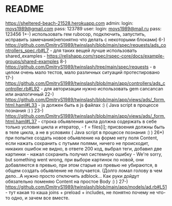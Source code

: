 # README
https://sheltered-beach-21528.herokuapp.com
admin: login: movs1989@gmail.com pass: 123789
user: login: movs1989@mail.ru pass: 123456
1+-) использовать гем rubocop, подключить, запустить, исправить замечания(непонятно что делать с некоторыми блоками)
6-) https://github.com/DmitryS1989/twinslash/blob/main/spec/requests/ads_controllers_spec.rb#L7 - для таких вещей лучше использовать shared_examples - https://relishapp.com/rspec/rspec-core/docs/example-groups/shared-examples
8-) https://github.com/DmitryS1989/twinslash/tree/main/spec/requests - в целом очень мало тестов, мало различных ситуаций протестировано
17-) https://github.com/DmitryS1989/twinslash/blob/main/app/controllers/ads_controller.rb#L92 - для авторизации нужно использовать gem cancancan или аналогичный
22-) https://github.com/DmitryS1989/twinslash/blob/main/app/views/ads/_form.html.haml#L33 - js должен быть в js файлах :)
( Java script в процессе познания :) )
23-) https://github.com/DmitryS1989/twinslash/blob/main/app/views/ads/_form.html.haml#L37 - строка обьявления цикла должна содержать в себе только условия цикла и итератор, - f = files[i]; присвоения должны быть в теле цикла, а не в условиях
( Java script в процессе познания :) )
26*) при попытке создать новое обьявление на форме нету поля Content, если нажать сохранить с путыми полями, ничего не происходит, никаких ошибок не видно, в ответе 200 код, выбрал теги, добавил две картинки - нажал сохранить получил системную ошибку - We're sorry, but something went wrong, при выборе картинок по новой, они добавляются в превью, при этом старые из превью не убираются, в общем создать обьявление не получается.
(Долго ломал голову в чем дело...А нужно просто отключить adblock... Как руки  дойдут обязательно поменяю Content на простое Body :) )
27-) https://github.com/DmitryS1989/twinslash/blob/main/app/models/ad.rb#L51 - тут какая то каша joins + preload + includes, не понятно почему не что-то одно, и зачем все вместе.
